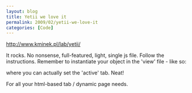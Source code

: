 ```yaml
---
layout: blog
title: Yetii we love it
permalink: 2009/02/yetii-we-love-it
categories: [Code]
---
```


<p><a href="http://www.kminek.pl/lab/yetii/">http://www.kminek.pl/lab/yetii/</a></p>

<p>It rocks. No nonsense, full-featured, light, single js file. Follow the instructions. Remember to instantiate your object in the &#039;view&#039; file - like so:</p>


<script src="https://gist.github.com/860846.js?file=yetii-sample.html"></script>


<p>where you can actually set the &#039;active&#039; tab. Neat!</p>

<p>For all your html-based tab / dynamic page needs.</p>
